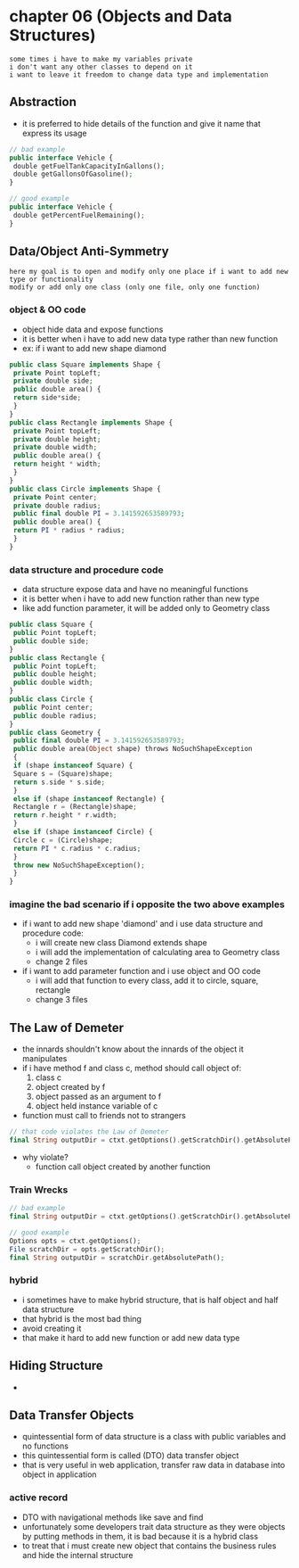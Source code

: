 # chapter 06 (Objects and Data Structures)
```text
some times i have to make my variables private
i don't want any other classes to depend on it 
i want to leave it freedom to change data type and implementation 
```

## Abstraction
- it is preferred to hide details of the function and give it name that express its usage
```php
// bad example
public interface Vehicle {
 double getFuelTankCapacityInGallons();
 double getGallonsOfGasoline();
}

// good example
public interface Vehicle {
 double getPercentFuelRemaining();
}
```

## Data/Object Anti-Symmetry
```text
here my goal is to open and modify only one place if i want to add new type or functionality
modify or add only one class (only one file, only one function)
```
### object & OO code
- object hide data and expose functions
- it is better when i have to add new data type rather than new function 
- ex: if i want to add new shape diamond
```php
public class Square implements Shape {
 private Point topLeft;
 private double side;
 public double area() {
 return side*side;
 }
}
public class Rectangle implements Shape {
 private Point topLeft;
 private double height;
 private double width;
 public double area() {
 return height * width;
 }
}
public class Circle implements Shape {
 private Point center;
 private double radius;
 public final double PI = 3.141592653589793;
 public double area() {
 return PI * radius * radius;
 }
}
```

### data structure and procedure code
- data structure expose data and have no meaningful functions 
- it is better when i have to add new function rather than new type
- like add function parameter, it will be added only to Geometry class
```php
public class Square {
 public Point topLeft;
 public double side;
}
public class Rectangle {
 public Point topLeft;
 public double height;
 public double width;
}
public class Circle {
 public Point center;
 public double radius;
}
public class Geometry {
 public final double PI = 3.141592653589793;
 public double area(Object shape) throws NoSuchShapeException 
 {
 if (shape instanceof Square) {
 Square s = (Square)shape;
 return s.side * s.side;
 }
 else if (shape instanceof Rectangle) {
 Rectangle r = (Rectangle)shape;
 return r.height * r.width;
 }
 else if (shape instanceof Circle) {
 Circle c = (Circle)shape;
 return PI * c.radius * c.radius;
 }
 throw new NoSuchShapeException();
 }
}
```
### imagine the bad scenario if i opposite the two above examples
- if i want to add new shape 'diamond' and i use data structure and procedure code:
  - i will create new class Diamond extends shape
  - i will add the implementation of calculating area to Geometry class
  - change 2 files
- if i want to add parameter function and i use object and OO code
  - i will add that function to every class, add it to circle, square, rectangle
  - change 3 files

## The Law of Demeter
- the innards shouldn't know about the innards of the object it manipulates
- if i have method f and class c, method should call object of:
  1. class c
  2. object created by f
  3. object passed as an argument to f
  4. object held instance variable of c
- function must call to friends not to strangers
```php
// that code violates the Law of Demeter
final String outputDir = ctxt.getOptions().getScratchDir().getAbsolutePath();
```
- why violate?
   - function call object created by another function
### Train Wrecks
```php
// bad example
final String outputDir = ctxt.getOptions().getScratchDir().getAbsolutePath();

// good example
Options opts = ctxt.getOptions();
File scratchDir = opts.getScratchDir();
final String outputDir = scratchDir.getAbsolutePath();
```

### hybrid
- i sometimes have to make hybrid structure, that is half object and half data structure
- that hybrid is the most bad thing
- avoid creating it
- that make it hard to add new function or add new data type 

## Hiding Structure
- 
## Data Transfer Objects
- quintessential form of data structure is a class with public variables and no functions
- this quintessential form is called (DTO) data transfer object
- that is very useful in web application, transfer raw data in database into object in application

### active record
- DTO with navigational methods like save and find
- unfortunately some developers trait data structure as they were objects by putting methods in them,
it is bad because it is a hybrid class
- to treat that i must create new object that contains the business rules and hide the internal structure

